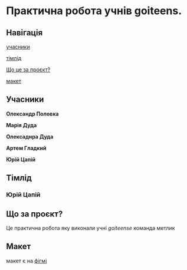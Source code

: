 # Практична робота учнів **goiteens**.

## Навігація

[учасники](#учасники)

[тімлід](#тімлід)

[Що це за проєкт?](#що-за-проєкт)

[макет](#макет)

<!-- here -->
## Учасники 
**Олександр Половка** 

**Марія Дуда**

**Олексаднра Дуда**

**Артем Гладкий**

**Юрій Цапій**

<!-- here -->
## Тімлід 

### Юрій Цапій

<!-- here -->
## Що за проєкт?
Це практична робота яку виконали учні *goiteense* команда метлик

## Макет
макет є на [фігмі](https://www.figma.com/file/UhtQuP8SEjkauPskEMQR2q/Nice-view-(Copy)-(Copy)?node-id=9%3A1377&mode=dev)

